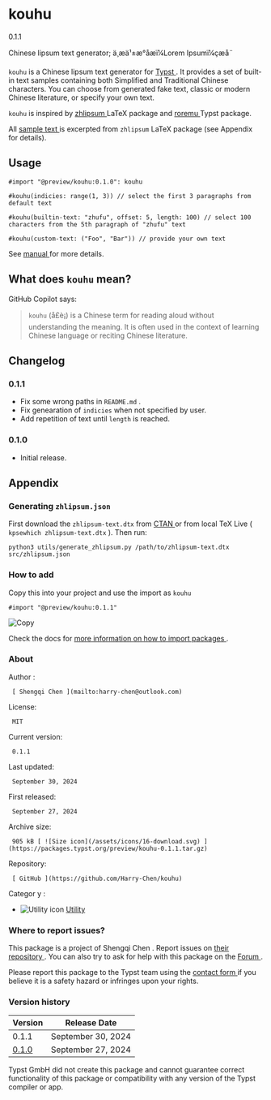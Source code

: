 #  kouhu

0.1.1

Chinese lipsum text generator; ä¸­æä¹±æ°åæï¼Lorem Ipsumï¼çæå¨

` kouhu ` is a Chinese lipsum text generator for [ Typst ](https://typst.app/)
. It provides a set of built-in text samples containing both Simplified and
Traditional Chinese characters. You can choose from generated fake text,
classic or modern Chinese literature, or specify your own text.

` kouhu ` is inspired by [ zhlipsum ](https://ctan.org/pkg/zhlipsum) LaTeX
package and [ roremu ](https://typst.app/universe/package/roremu) Typst
package.

All [ sample text
](https://github.com/typst/packages/raw/main/packages/preview/kouhu/0.1.1/data/zhlipsum.json)
is excerpted from ` zhlipsum ` LaTeX package (see Appendix for details).

##  Usage

    
    
    #import "@preview/kouhu:0.1.0": kouhu
    
    #kouhu(indicies: range(1, 3)) // select the first 3 paragraphs from default text
    
    #kouhu(builtin-text: "zhufu", offset: 5, length: 100) // select 100 characters from the 5th paragraph of "zhufu" text
    
    #kouhu(custom-text: ("Foo", "Bar")) // provide your own text
    

See [ manual ](https://github.com/Harry-Chen/kouhu/blob/master/doc/manual.pdf)
for more details.

##  What does ` kouhu ` mean?

GitHub Copilot says:

> ` kouhu ` (å£è¡) is a Chinese term for reading aloud without understanding
> the meaning. It is often used in the context of learning Chinese language or
> reciting Chinese literature.

##  Changelog

###  0.1.1

  * Fix some wrong paths in ` README.md ` . 
  * Fix genearation of ` indicies ` when not specified by user. 
  * Add repetition of text until ` length ` is reached. 

###  0.1.0

  * Initial release. 

##  Appendix

###  Generating ` zhlipsum.json `

First download the ` zhlipsum-text.dtx ` from [ CTAN
](https://ctan.org/pkg/zhlipsum) or from local TeX Live ( ` kpsewhich
zhlipsum-text.dtx ` ). Then run:

    
    
    python3 utils/generate_zhlipsum.py /path/to/zhlipsum-text.dtx src/zhlipsum.json
    

###  How to add

Copy this into your project and use the import as  ` kouhu `

    
    
    #import "@preview/kouhu:0.1.1"

![Copy](/assets/icons/16-copy.svg)

Check the docs for  [ more information on how to import packages
](https://typst.app/docs/reference/scripting/#packages) .

###  About

Author  :

     [ Shengqi Chen ](mailto:harry-chen@outlook.com)
License:

     MIT 
Current version:

     0.1.1 
Last updated:

     September 30, 2024 
First released:

     September 27, 2024 
Archive size:

     905 kB [ ![Size icon](/assets/icons/16-download.svg) ](https://packages.typst.org/preview/kouhu-0.1.1.tar.gz)
Repository:

     [ GitHub ](https://github.com/Harry-Chen/kouhu)
Categor  y  :

    

  * ![Utility icon](/assets/icons/16-hammer.svg) [ Utility ](https://typst.app/universe/search/?category=utility)

###  Where to report issues?

This  package  is a project of  Shengqi Chen  .  Report issues on  [ their
repository ](https://github.com/Harry-Chen/kouhu) .  You can also try to ask
for help with this  package  on the  [ Forum ](https://forum.typst.app) .

Please report this  package  to the Typst team using the  [ contact form
](https://typst.app/contact) if you believe it is a safety hazard or infringes
upon your rights.

###  Version history

Version  |  Release Date   
---|---  
0.1.1  |  September 30, 2024   
[ 0.1.0 ](https://typst.app/universe/package/kouhu/0.1.0/) |  September 27, 2024   
  
Typst GmbH did not create this  package  and cannot guarantee correct
functionality of this  package  or compatibility with any version of the Typst
compiler or app.

